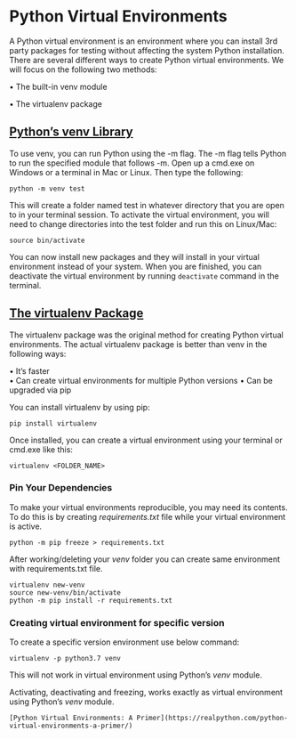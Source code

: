 # Python Virtual Environments

A Python virtual environment is an environment where you can install 3rd party packages for testing without affecting the system Python installation. There are several different ways to create Python virtual environments. We will focus on the following two methods:

• The built-in venv module

• The virtualenv package

## [Python’s venv Library](https://docs.python.org/3/library/venv.html)

To use venv, you can run Python using the -m flag. The -m flag tells Python to run the specified module that follows -m. Open up a cmd.exe on Windows or a terminal in Mac or Linux. Then type the following:

```console
python -m venv test
```

This will create a folder named test in whatever directory that you are open to in your terminal session. To activate the virtual environment, you will need to change directories into the test folder and run this on Linux/Mac:

```console
source bin/activate 
```

You can now install new packages and they will install in your virtual environment instead of your system. When you are finished, you can deactivate the virtual environment by running `deactivate` command in the terminal.

## [The virtualenv Package](https://pypi.org/project/virtualenv/)

The virtualenv package was the original method for creating Python virtual environments. The actual virtualenv package is better than venv in the following ways:

• It’s faster  
• Can create virtual environments for multiple Python versions
• Can be upgraded via pip

You can install virtualenv by using pip:

```console
pip install virtualenv 
```

Once installed, you can create a virtual environment using your terminal or cmd.exe like this:

```console
virtualenv <FOLDER_NAME>
```

### Pin Your Dependencies

To make your virtual environments reproducible, you may need its contents. To do this is by creating _requirements.txt_ file while your virtual environment is active.

`python -m pip freeze > requirements.txt`

After working/deleting your _venv_ folder you can create same environment with requirements.txt file.

```console
virtualenv new-venv
source new-venv/bin/activate
python -m pip install -r requirements.txt
```

### Creating virtual environment for specific version

To create a specific version environment use below command:

`virtualenv -p python3.7 venv`

This will not work in virtual environment using Python’s _venv_ module.

Activating, deactivating and freezing, works exactly as virtual environment using Python’s _venv_ module.

```{seealso}
[Python Virtual Environments: A Primer](https://realpython.com/python-virtual-environments-a-primer/)
```
